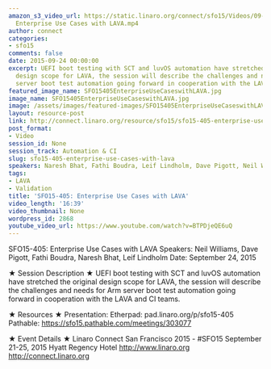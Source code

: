 ```yaml
---
amazon_s3_video_url: https://static.linaro.org/connect/sfo15/Videos/09-24-Thursday/SFO15-405
  Enterprise Use Cases with LAVA.mp4
author: connect
categories:
- sfo15
comments: false
date: 2015-09-24 00:00:00
excerpt: UEFI boot testing with SCT and luvOS automation have stretched the original
  design scope for LAVA, the session will describe the challenges and needs for Arm
  server boot test automation going forward in cooperation with the LAVA and CI teams.
featured_image_name: SFO15405EnterpriseUseCaseswithLAVA.jpg
image_name: SFO15405EnterpriseUseCaseswithLAVA.jpg
image: /assets/images/featured-images/SFO15405EnterpriseUseCaseswithLAVA.jpg
layout: resource-post
link: http://connect.linaro.org/resource/sfo15/sfo15-405-enterprise-use-cases-with-lava/
post_format:
- Video
session_id: None
session_track: Automation & CI
slug: sfo15-405-enterprise-use-cases-with-lava
speakers: Naresh Bhat, Fathi Boudra, Leif Lindholm, Dave Pigott, Neil Williams
tags:
- LAVA
- Validation
title: 'SFO15-405: Enterprise Use Cases with LAVA'
video_length: '16:39'
video_thumbnail: None
wordpress_id: 2868
youtube_video_url: https://www.youtube.com/watch?v=BTPDjeQE6uQ
---
```


SFO15-405: Enterprise Use Cases with LAVA
Speakers:  Neil Williams, Dave Pigott, Fathi Boudra, Naresh Bhat, Leif Lindholm
Date: September 24, 2015

★ Session Description ★
UEFI boot testing with SCT and luvOS automation have stretched the original design scope for LAVA, the session will describe the challenges and needs for Arm server boot test automation going forward in cooperation with the LAVA and CI teams.

★ Resources ★
Presentation:
Etherpad: pad.linaro.org/p/sfo15-405
Pathable: https://sfo15.pathable.com/meetings/303077

★ Event Details ★
Linaro Connect San Francisco 2015 - #SFO15
September 21-25, 2015
Hyatt Regency Hotel
http://www.linaro.org
http://connect.linaro.org